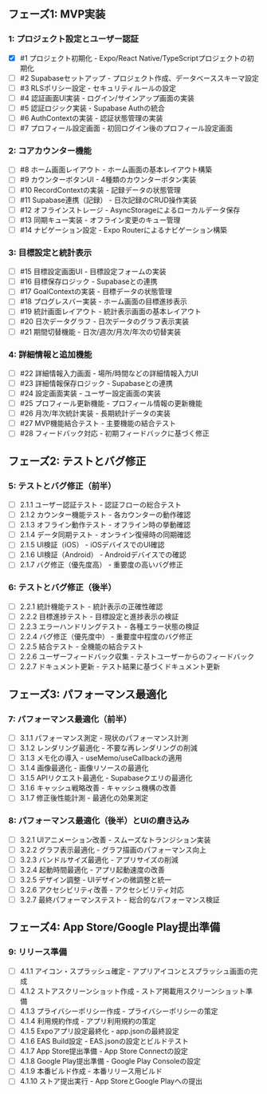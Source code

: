 ## フェーズ1: MVP実装

### 1: プロジェクト設定とユーザー認証

- [x]  #1 プロジェクト初期化 - Expo/React Native/TypeScriptプロジェクトの初期化
- [ ]  #2 Supabaseセットアップ - プロジェクト作成、データベーススキーマ設定
- [ ]  #3 RLSポリシー設定 - セキュリティルールの設定
- [ ]  #4 認証画面UI実装 - ログイン/サインアップ画面の実装
- [ ]  #5 認証ロジック実装 - Supabase Authの統合
- [ ]  #6 AuthContextの実装 - 認証状態管理の実装
- [ ]  #7 プロフィール設定画面 - 初回ログイン後のプロフィール設定画面

### 2: コアカウンター機能

- [ ]  #8 ホーム画面レイアウト - ホーム画面の基本レイアウト構築
- [ ]  #9 カウンターボタンUI - 4種類のカウンターボタン実装
- [ ]  #10 RecordContextの実装 - 記録データの状態管理
- [ ]  #11 Supabase連携（記録） - 日次記録のCRUD操作実装
- [ ]  #12 オフラインストレージ - AsyncStorageによるローカルデータ保存
- [ ]  #13 同期キュー実装 - オフライン変更のキュー管理
- [ ]  #14 ナビゲーション設定 - Expo Routerによるナビゲーション構築

### 3: 目標設定と統計表示

- [ ]  #15 目標設定画面UI - 目標設定フォームの実装
- [ ]  #16 目標保存ロジック - Supabaseとの連携
- [ ]  #17 GoalContextの実装 - 目標データの状態管理
- [ ]  #18 プログレスバー実装 - ホーム画面の目標進捗表示
- [ ]  #19 統計画面レイアウト - 統計表示画面の基本レイアウト
- [ ]  #20 日次データグラフ - 日次データのグラフ表示実装
- [ ]  #21 期間切替機能 - 日次/週次/月次/年次の切替実装

### 4: 詳細情報と追加機能

- [ ]  #22 詳細情報入力画面 - 場所/時間などの詳細情報入力UI
- [ ]  #23 詳細情報保存ロジック - Supabaseとの連携
- [ ]  #24 設定画面実装 - ユーザー設定画面の実装
- [ ]  #25 プロフィール更新機能 - プロフィール情報の更新機能
- [ ]  #26 月次/年次統計実装 - 長期統計データの実装
- [ ]  #27 MVP機能結合テスト - 主要機能の結合テスト
- [ ]  #28 フィードバック対応 - 初期フィードバックに基づく修正

## フェーズ2: テストとバグ修正

### 5: テストとバグ修正（前半）

- [ ]  2.1.1 ユーザー認証テスト - 認証フローの総合テスト
- [ ]  2.1.2 カウンター機能テスト - 各カウンターの動作確認
- [ ]  2.1.3 オフライン動作テスト - オフライン時の挙動確認
- [ ]  2.1.4 データ同期テスト - オンライン復帰時の同期確認
- [ ]  2.1.5 UI検証（iOS） - iOSデバイスでのUI確認
- [ ]  2.1.6 UI検証（Android） - Androidデバイスでの確認
- [ ]  2.1.7 バグ修正（優先度高） - 重要度の高いバグ修正

### 6: テストとバグ修正（後半）

- [ ]  2.2.1 統計機能テスト - 統計表示の正確性確認
- [ ]  2.2.2 目標進捗テスト - 目標設定と進捗表示の検証
- [ ]  2.2.3 エラーハンドリングテスト - 各種エラー状態の検証
- [ ]  2.2.4 バグ修正（優先度中） - 重要度中程度のバグ修正
- [ ]  2.2.5 結合テスト - 全機能の結合テスト
- [ ]  2.2.6 ユーザーフィードバック収集 - テストユーザーからのフィードバック
- [ ]  2.2.7 ドキュメント更新 - テスト結果に基づくドキュメント更新

## フェーズ3: パフォーマンス最適化

### 7: パフォーマンス最適化（前半）

- [ ]  3.1.1 パフォーマンス測定 - 現状のパフォーマンス計測
- [ ]  3.1.2 レンダリング最適化 - 不要な再レンダリングの削減
- [ ]  3.1.3 メモ化の導入 - useMemo/useCallbackの適用
- [ ]  3.1.4 画像最適化 - 画像リソースの最適化
- [ ]  3.1.5 APIリクエスト最適化 - Supabaseクエリの最適化
- [ ]  3.1.6 キャッシュ戦略改善 - キャッシュ機構の改善
- [ ]  3.1.7 修正後性能計測 - 最適化の効果測定

### 8: パフォーマンス最適化（後半）とUIの磨き込み

- [ ]  3.2.1 UIアニメーション改善 - スムーズなトランジション実装
- [ ]  3.2.2 グラフ表示最適化 - グラフ描画のパフォーマンス向上
- [ ]  3.2.3 バンドルサイズ最適化 - アプリサイズの削減
- [ ]  3.2.4 起動時間最適化 - アプリ起動速度の改善
- [ ]  3.2.5 デザイン調整 - UIデザインの微調整と統一
- [ ]  3.2.6 アクセシビリティ改善 - アクセシビリティ対応
- [ ]  3.2.7 最終パフォーマンステスト - 総合的なパフォーマンス検証

## フェーズ4: App Store/Google Play提出準備

### 9: リリース準備

- [ ]  4.1.1 アイコン・スプラッシュ確定 - アプリアイコンとスプラッシュ画面の完成
- [ ]  4.1.2 ストアスクリーンショット作成 - ストア掲載用スクリーンショット準備
- [ ]  4.1.3 プライバシーポリシー作成 - プライバシーポリシーの策定
- [ ]  4.1.4 利用規約作成 - アプリ利用規約の策定
- [ ]  4.1.5 Expoアプリ設定最終化 - app.jsonの最終設定
- [ ]  4.1.6 EAS Build設定 - EAS.jsonの設定とビルドテスト
- [ ]  4.1.7 App Store提出準備 - App Store Connectの設定
- [ ]  4.1.8 Google Play提出準備 - Google Play Consoleの設定
- [ ]  4.1.9 本番ビルド作成 - 本番リリース用ビルド
- [ ]  4.1.10 ストア提出実行 - App StoreとGoogle Playへの提出
